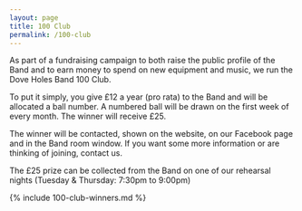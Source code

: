 ```yaml
---
layout: page
title: 100 Club
permalink: /100-club
---
```


As part of a fundraising campaign to both raise the public profile of the Band
and to earn money to spend on new equipment and music, we run the Dove Holes
Band 100 Club.

To put it simply, you give £12 a year (pro rata) to the Band and will be
allocated a ball number. A numbered ball will be drawn on the first week of
every month. The winner will receive £25.

The winner will be contacted, shown on the website, on our Facebook page and in
the Band room window. If you want some more information or are thinking of
joining, contact us.

The £25 prize can be collected from the Band on one of our rehearsal nights
(Tuesday & Thursday: 7:30pm to 9:00pm)

{% include 100-club-winners.md %}
